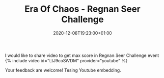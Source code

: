 ﻿---
title: "Era Of Chaos - Regnan Seer Challenge"
date: 2020-12-08T19:23:00+01:00
classes: wide
toc: false
categories:
  - blog
tags:
  - Event
---

I would like to share video to get max score in Regnan Seer Challenge event
{% include video id="LtJ9coSiVDM" provider="youtube" %}


Your feedback are welcome!
Tesing Youtube embedding.